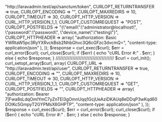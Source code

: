 <?php

$curl = curl_init();

curl_setopt_array($curl, array(
  CURLOPT_URL => "http://laravadmin.test/api/sanctum/token",
  CURLOPT_RETURNTRANSFER => true,
  CURLOPT_ENCODING => "",
  CURLOPT_MAXREDIRS => 10,
  CURLOPT_TIMEOUT => 30,
  CURLOPT_HTTP_VERSION => CURL_HTTP_VERSION_1_1,
  CURLOPT_CUSTOMREQUEST => "POST",
  CURLOPT_POSTFIELDS => "{\"email\":\"administrator@localhost\", \"password\":\"password\", \"device_name\":\"testing\"}",
  CURLOPT_HTTPHEADER => array(
    "authorization: Basic YWRtaW5pc3RyYXRvckBsb2NhbGhvc3Q6cGFzc3dvcmQ=",
    "content-type: application/json"
  ),
));

$response = curl_exec($curl);
$err = curl_error($curl);

curl_close($curl);

if ($err) {
  echo "cURL Error #:" . $err;
} else {
  echo $response;
}

//////////////////////////////////////
$curl = curl_init();

curl_setopt_array($curl, array(
  CURLOPT_URL => "http://laravadmin.test/api/user",
  CURLOPT_RETURNTRANSFER => true,
  CURLOPT_ENCODING => "",
  CURLOPT_MAXREDIRS => 10,
  CURLOPT_TIMEOUT => 30,
  CURLOPT_HTTP_VERSION => CURL_HTTP_VERSION_1_1,
  CURLOPT_CUSTOMREQUEST => "GET",
  CURLOPT_POSTFIELDS => "",
  CURLOPT_HTTPHEADER => array(
    "authorization: Bearer 7|Fwa8sLdqOmlYmC7yZnTEl3gOmnUqq1GcjUeAziDKAUq8eDDqP3wKqd60DOlKc5GmpyT2GYPMsX6GHPTP",
    "content-type: application/json"
  ),
));

$response = curl_exec($curl);
$err = curl_error($curl);

curl_close($curl);

if ($err) {
  echo "cURL Error #:" . $err;
} else {
  echo $response;
}
